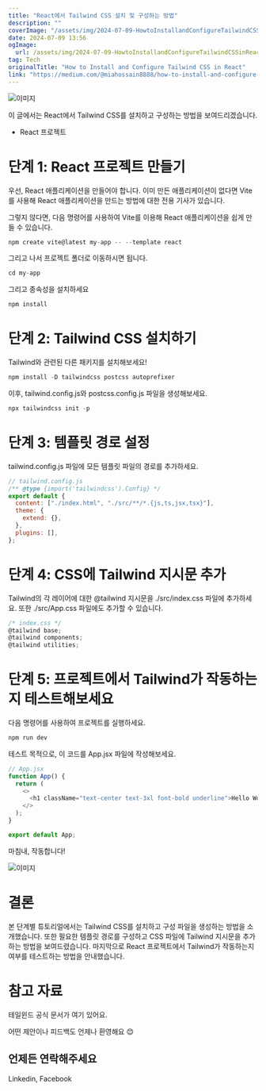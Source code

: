```yaml
---
title: "React에서 Tailwind CSS 설치 및 구성하는 방법"
description: ""
coverImage: "/assets/img/2024-07-09-HowtoInstallandConfigureTailwindCSSinReact_0.png"
date: 2024-07-09 13:56
ogImage:
  url: /assets/img/2024-07-09-HowtoInstallandConfigureTailwindCSSinReact_0.png
tag: Tech
originalTitle: "How to Install and Configure Tailwind CSS in React"
link: "https://medium.com/@miahossain8888/how-to-install-and-configure-tailwind-css-in-react-13accc4c5b4b"
---
```


![이미지](/assets/img/2024-07-09-HowtoInstallandConfigureTailwindCSSinReact_0.png)

이 글에서는 React에서 Tailwind CSS를 설치하고 구성하는 방법을 보여드리겠습니다.

- React 프로젝트

# 단계 1: React 프로젝트 만들기

<div class="content-ad"></div>

우선, React 애플리케이션을 만들어야 합니다. 이미 만든 애플리케이션이 없다면 Vite를 사용해 React 애플리케이션을 만드는 방법에 대한 전용 기사가 있습니다.

그렇지 않다면, 다음 명령어를 사용하여 Vite를 이용해 React 애플리케이션을 쉽게 만들 수 있습니다.

```js
npm create vite@latest my-app -- --template react
```

그리고 나서 프로젝트 폴더로 이동하시면 됩니다.

<div class="content-ad"></div>

```js
cd my-app
```

그리고 종속성을 설치하세요

```js
npm install
```

# 단계 2: Tailwind CSS 설치하기

<div class="content-ad"></div>

Tailwind와 관련된 다른 패키지를 설치해보세요!

```js
npm install -D tailwindcss postcss autoprefixer
```

이후, tailwind.config.js와 postcss.config.js 파일을 생성해보세요.

```js
npx tailwindcss init -p
```

<div class="content-ad"></div>

# 단계 3: 템플릿 경로 설정

tailwind.config.js 파일에 모든 템플릿 파일의 경로를 추가하세요.

```js
// tailwind.config.js
/** @type {import('tailwindcss').Config} */
export default {
  content: ["./index.html", "./src/**/*.{js,ts,jsx,tsx}"],
  theme: {
    extend: {},
  },
  plugins: [],
};
```

# 단계 4: CSS에 Tailwind 지시문 추가

<div class="content-ad"></div>

Tailwind의 각 레이어에 대한 @tailwind 지시문을 ./src/index.css 파일에 추가하세요. 또한 ./src/App.css 파일에도 추가할 수 있습니다.

```js
/* index.css */
@tailwind base;
@tailwind components;
@tailwind utilities;
```

# 단계 5: 프로젝트에서 Tailwind가 작동하는지 테스트해보세요

다음 명령어를 사용하여 프로젝트를 실행하세요.

<div class="content-ad"></div>

```js
npm run dev
```

테스트 목적으로, 이 코드를 App.jsx 파일에 작성해보세요.

```js
// App.jsx
function App() {
  return (
    <>
      <h1 className="text-center text-3xl font-bold underline">Hello World</h1>
    </>
  );
}

export default App;
```

마침내, 작동합니다!

<div class="content-ad"></div>

![이미지](/assets/img/2024-07-09-HowtoInstallandConfigureTailwindCSSinReact_1.png)

# 결론

본 단계별 튜토리얼에서는 Tailwind CSS를 설치하고 구성 파일을 생성하는 방법을 소개했습니다. 또한 필요한 템플릿 경로를 구성하고 CSS 파일에 Tailwind 지시문을 추가하는 방법을 보여드렸습니다. 마지막으로 React 프로젝트에서 Tailwind가 작동하는지 여부를 테스트하는 방법을 안내했습니다.

# 참고 자료

<div class="content-ad"></div>

테일윈드 공식 문서가 여기 있어요.

어떤 제안이나 피드백도 언제나 환영해요 😊

## 언제든 연락해주세요

Linkedin, Facebook
